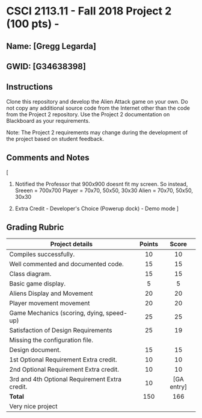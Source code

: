 # CSCI 2113.11 - Fall 2018 Project 2 (100 pts) - 


## Name: [Gregg Legarda]

## GWID: [G34638398]

## Instructions

Clone this repository and develop the Alien Attack game on your own. Do not copy any additional source code from the Internet other than the code from the Project 2 repository. Use the Project 2 documentation on Blackboard as your requirements. 

Note: The Project 2 requirements may change during the development of the project based on student feedback.

## Comments and Notes

[
1. Notified the Professor that 900x900 doesnt fit my screen. 
        So instead,
        Sreeen = 700x700
        Player = 70x70, 50x50, 30x30
        Alien = 70x70, 50x50, 30x30

2. Extra Credit
        - Developer's Choice (Powerup dock)
        - Demo mode
]

## Grading Rubric

Project details | Points | Score
---|:---:|:---:
Compiles successfully.|10|10
Well commented and documented code.|15|15
Class diagram. |15|15
Basic game display.|5|5
Aliens Display and Movement|20|20
Player movement movement|20|20
Game Mechanics (scoring, dying, speed-up)|25|25
Satisfaction of Design Requirements|25|19
Missing the configuration file.||
Design document.|15|15
1st Optional Requirement Extra credit.|10|10
2nd Optional Requirement Extra credit.|10|10
3rd and 4th Optional Requirement Extra credit.|10|[GA entry]
**Total**|150|166
Very nice project||